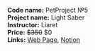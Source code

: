 **Code name:** PetProject №5  
**Project name:** Light Saber  
**Instructor:** Liaret  
**Price:** ~~$350~~ $0  
**Links:** 
[Web Page](https://www.youtube.com/playlist?list=PLq4BcLfcoWan_hgEmXTfjhIsvLUdiHqRw), [Notion](https://www.notion.so/UE4-Lightsaber-Tutorial-377bfa89a05742799ae497a500e22334)
